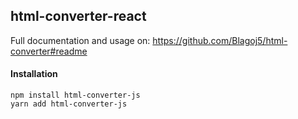 ## html-converter-react

Full documentation and usage on: https://github.com/Blagoj5/html-converter#readme

#### Installation

```
npm install html-converter-js
yarn add html-converter-js
```
